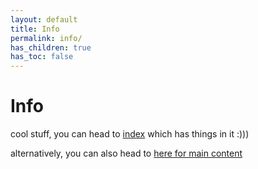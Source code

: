 ```yaml
---
layout: default
title: Info
permalink: info/
has_children: true
has_toc: false
---
```

# Info
cool stuff, you can head to 
[index](info/index/) which has things in it :)))

alternatively, you can also head to [here for main content](info/main/)
